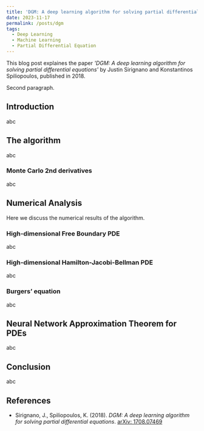 ```yaml
---
title: 'DGM: A deep learning algorithm for solving partial differential equations'
date: 2023-11-17
permalink: /posts/dgm
tags:
  - Deep Learning 
  - Machine Learning
  - Partial Differential Equation
---
```


This blog post explaines the paper *'DGM: A deep learning algorithm for solving partial differential equations'* by Justin Sirignano and Konstantinos Spiliopoulos, published in 2018.

Second paragraph.

## Introduction

abc

## The algorithm

abc

### Monte Carlo 2nd derivatives

abc

## Numerical Analysis

Here we discuss the numerical results of the algorithm.

### High-dimensional Free Boundary PDE

abc

### High-dimensional Hamilton-Jacobi-Bellman PDE

abc

### Burgers’ equation

abc

## Neural Network Approximation Theorem for PDEs

abc

## Conclusion

abc

## References

- Sirignano, J., Spiliopoulos, K. (2018). *DGM: A deep learning algorithm for solving partial differential equations*. [arXiv: 1708.07469](https://arxiv.org/abs/1708.07469)
